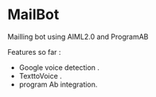 # MailBot
Mailling bot using AIML2.0 and ProgramAB

Features so far :
- Google voice detection .
- TexttoVoice .
- program Ab integration.
